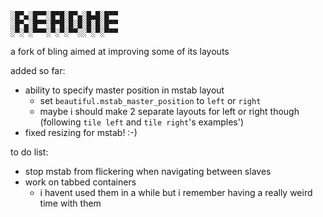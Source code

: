 ```
░█▀▄░█▀▀░█▀█░█▀▄░█▄█░█▀▀
░█▀▄░█▀▀░█▀█░█░█░█░█░█▀▀
░▀░▀░▀▀▀░▀░▀░▀▀░░▀░▀░▀▀▀
```
a fork of bling aimed at improving some of its layouts

added so far:
- ability to specify master position in mstab layout
  - set `beautiful.mstab_master_position` to `left` or `right`
  - maybe i should make 2 separate layouts for left or right though (following `tile left` and `tile right`'s examples')
- fixed resizing for mstab! :-)

to do list:
- stop mstab from flickering when navigating between slaves
- work on tabbed containers
  - i havent used them in a while but i remember having a really weird time with them
